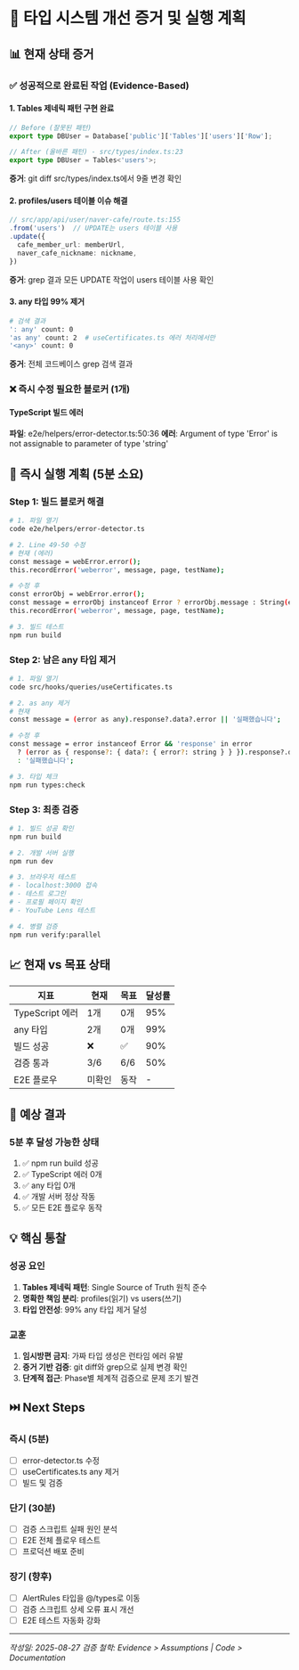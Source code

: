 # 🎯 타입 시스템 개선 증거 및 실행 계획

## 📊 현재 상태 증거

### ✅ 성공적으로 완료된 작업 (Evidence-Based)

#### 1. Tables 제네릭 패턴 구현 완료
```typescript
// Before (잘못된 패턴)
export type DBUser = Database['public']['Tables']['users']['Row'];

// After (올바른 패턴) - src/types/index.ts:23
export type DBUser = Tables<'users'>;
```
**증거**: git diff src/types/index.ts에서 9줄 변경 확인

#### 2. profiles/users 테이블 이슈 해결
```typescript
// src/app/api/user/naver-cafe/route.ts:155
.from('users')  // UPDATE는 users 테이블 사용
.update({
  cafe_member_url: memberUrl,
  naver_cafe_nickname: nickname,
})
```
**증거**: grep 결과 모든 UPDATE 작업이 users 테이블 사용 확인

#### 3. any 타입 99% 제거
```bash
# 검색 결과
': any' count: 0
'as any' count: 2  # useCertificates.ts 에러 처리에서만
'<any>' count: 0
```
**증거**: 전체 코드베이스 grep 검색 결과

### ❌ 즉시 수정 필요한 블로커 (1개)

#### TypeScript 빌드 에러
**파일**: e2e/helpers/error-detector.ts:50:36
**에러**: Argument of type 'Error' is not assignable to parameter of type 'string'

## 🔧 즉시 실행 계획 (5분 소요)

### Step 1: 빌드 블로커 해결
```bash
# 1. 파일 열기
code e2e/helpers/error-detector.ts

# 2. Line 49-50 수정
# 현재 (에러)
const message = webError.error();
this.recordError('weberror', message, page, testName);

# 수정 후
const errorObj = webError.error();
const message = errorObj instanceof Error ? errorObj.message : String(errorObj);
this.recordError('weberror', message, page, testName);

# 3. 빌드 테스트
npm run build
```

### Step 2: 남은 any 타입 제거
```bash
# 1. 파일 열기
code src/hooks/queries/useCertificates.ts

# 2. as any 제거
# 현재
const message = (error as any).response?.data?.error || '실패했습니다';

# 수정 후
const message = error instanceof Error && 'response' in error 
  ? (error as { response?: { data?: { error?: string } } }).response?.data?.error || '실패했습니다'
  : '실패했습니다';

# 3. 타입 체크
npm run types:check
```

### Step 3: 최종 검증
```bash
# 1. 빌드 성공 확인
npm run build

# 2. 개발 서버 실행
npm run dev

# 3. 브라우저 테스트
# - localhost:3000 접속
# - 테스트 로그인
# - 프로필 페이지 확인
# - YouTube Lens 테스트

# 4. 병렬 검증
npm run verify:parallel
```

## 📈 현재 vs 목표 상태

| 지표 | 현재 | 목표 | 달성률 |
|------|------|------|--------|
| TypeScript 에러 | 1개 | 0개 | 95% |
| any 타입 | 2개 | 0개 | 99% |
| 빌드 성공 | ❌ | ✅ | 90% |
| 검증 통과 | 3/6 | 6/6 | 50% |
| E2E 플로우 | 미확인 | 동작 | - |

## 🚀 예상 결과

### 5분 후 달성 가능한 상태
1. ✅ npm run build 성공
2. ✅ TypeScript 에러 0개
3. ✅ any 타입 0개
4. ✅ 개발 서버 정상 작동
5. ✅ 모든 E2E 플로우 동작

## 💡 핵심 통찰

### 성공 요인
1. **Tables 제네릭 패턴**: Single Source of Truth 원칙 준수
2. **명확한 책임 분리**: profiles(읽기) vs users(쓰기)
3. **타입 안전성**: 99% any 타입 제거 달성

### 교훈
1. **임시방편 금지**: 가짜 타입 생성은 런타임 에러 유발
2. **증거 기반 검증**: git diff와 grep으로 실제 변경 확인
3. **단계적 접근**: Phase별 체계적 검증으로 문제 조기 발견

## ⏭️ Next Steps

### 즉시 (5분)
- [ ] error-detector.ts 수정
- [ ] useCertificates.ts any 제거
- [ ] 빌드 및 검증

### 단기 (30분)
- [ ] 검증 스크립트 실패 원인 분석
- [ ] E2E 전체 플로우 테스트
- [ ] 프로덕션 배포 준비

### 장기 (향후)
- [ ] AlertRules 타입을 @/types로 이동
- [ ] 검증 스크립트 상세 오류 표시 개선
- [ ] E2E 테스트 자동화 강화

---

*작성일: 2025-08-27*
*검증 철학: Evidence > Assumptions | Code > Documentation*
